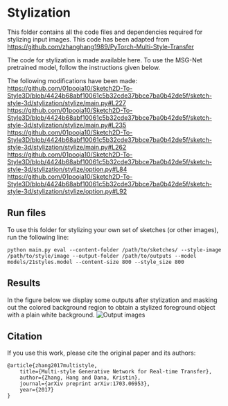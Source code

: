 # Stylization
This folder contains all the code files and dependencies required for stylizing input images. This code has been adapted from https://github.com/zhanghang1989/PyTorch-Multi-Style-Transfer

The code for stylization is made available here. To use the MSG-Net pretrained model, follow the instructions given below.

The following modifications have been made: 
https://github.com/01pooja10/Sketch2D-To-Style3D/blob/4424b68abf10061c5b32cde37bbce7ba0b42de5f/sketch-style-3d/stylization/stylize/main.py#L227
https://github.com/01pooja10/Sketch2D-To-Style3D/blob/4424b68abf10061c5b32cde37bbce7ba0b42de5f/sketch-style-3d/stylization/stylize/main.py#L235
https://github.com/01pooja10/Sketch2D-To-Style3D/blob/4424b68abf10061c5b32cde37bbce7ba0b42de5f/sketch-style-3d/stylization/stylize/main.py#L262
https://github.com/01pooja10/Sketch2D-To-Style3D/blob/4424b68abf10061c5b32cde37bbce7ba0b42de5f/sketch-style-3d/stylization/stylize/option.py#L84
https://github.com/01pooja10/Sketch2D-To-Style3D/blob/4424b68abf10061c5b32cde37bbce7ba0b42de5f/sketch-style-3d/stylization/stylize/option.py#L92

## Run files
To use this folder for stylizing your own set of sketches (or other images), run the following line:
```
python main.py eval --content-folder /path/to/sketches/ --style-image /path/to/style/image --output-folder /path/to/outputs --model models/21styles.model --content-size 800 --style_size 800
```

## Results
In the figure below we display some outputs after stylization and masking out the colored background region to obtain a stylized foreground object with a plain white background.
![Output images](https://github.com/01pooja10/Sketch2D-To-Style3D/assets/66198904/d03566e3-aea9-42f8-930f-5eb1b17fdf6b)

## Citation
If you use this work, please cite the original paper and its authors:
```
@article{zhang2017multistyle,
	title={Multi-style Generative Network for Real-time Transfer},
	author={Zhang, Hang and Dana, Kristin},
	journal={arXiv preprint arXiv:1703.06953},
	year={2017}
}
```
